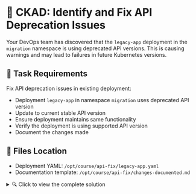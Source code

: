 # 🔧 CKAD: Identify and Fix API Deprecation Issues

Your DevOps team has discovered that the `legacy-app` deployment in the `migration` namespace is using deprecated API versions. This is causing warnings and may lead to failures in future Kubernetes versions.

## 🎯 Task Requirements

Fix API deprecation issues in existing deployment:
* Deployment `legacy-app` in namespace `migration` uses deprecated API version
* Update to current stable API version  
* Ensure deployment maintains same functionality
* Verify the deployment is using supported API version
* Document the changes made

## 📂 Files Location
- Deployment YAML: `/opt/course/api-fix/legacy-app.yaml`
- Documentation template: `/opt/course/api-fix/changes-documented.md`



<details>
<summary>🔍 Click to view the complete solution</summary>

## 🔍 Investigation Steps

1. **Check current deployment status:**
   ```bash
   kubectl get deployment legacy-app -n migration
   kubectl describe deployment legacy-app -n migration
   ```

2. **Examine the current YAML:**
   ```bash
   cat /opt/course/api-fix/legacy-app.yaml
   ```

3. **Check for deprecation warnings:**
   ```bash
   kubectl apply -f /opt/course/api-fix/legacy-app.yaml --dry-run=client
   kubectl apply -f /opt/course/api-fix/legacy-app.yaml --dry-run=server
   ```

4. **Find the correct API version:**
   ```bash
   kubectl api-resources | grep deployment
   kubectl explain deployment --api-version=apps/v1
   ```

## 🛠️ Fix Implementation

1. **Update the API version** in the deployment YAML
2. **Apply the updated deployment:**
   ```bash
   kubectl apply -f /opt/course/api-fix/legacy-app.yaml
   # or use replace if needed:
   kubectl replace -f /opt/course/api-fix/legacy-app.yaml --force
   ```

3. **Verify the fix:**
   ```bash
   kubectl get deployment legacy-app -n migration -o yaml | grep apiVersion
   kubectl rollout status deployment/legacy-app -n migration
   ```

## 📝 Documentation

Update `/opt/course/api-fix/changes-documented.md` with:
- The deprecated API version you found
- The current API version you updated to
- Commands used for verification
- Any additional changes needed

---

## 💡 Complete Solution

### Step 1: Identify the Issue
```bash
# Check current deployment
kubectl get deployment legacy-app -n migration
cat /opt/course/api-fix/legacy-app.yaml | grep apiVersion

# The deployment uses deprecated extensions/v1beta1
```

### Step 2: Find Correct API Version
```bash
# Check available API versions for Deployment
kubectl api-resources | grep deployment
# Output shows: deployments, deploy, apps/v1
```

### Step 3: Update the YAML
```bash
# Edit the deployment file
sed -i 's/extensions\/v1beta1/apps\/v1/' /opt/course/api-fix/legacy-app.yaml
```

### Step 4: Apply the Fix
```bash
# Apply the updated deployment
kubectl apply -f /opt/course/api-fix/legacy-app.yaml

# Or if needed, force replace
kubectl replace -f /opt/course/api-fix/legacy-app.yaml --force
```

### Step 5: Verify the Fix
```bash
# Check the deployment is using correct API version
kubectl get deployment legacy-app -n migration -o yaml | head -5

# Verify deployment is healthy
kubectl rollout status deployment/legacy-app -n migration
kubectl get pods -n migration -l app=legacy-app
```

### Updated YAML (Fixed Version):
```yaml
apiVersion: apps/v1  # Updated from extensions/v1beta1
kind: Deployment
metadata:
  name: legacy-app
  namespace: migration
  labels:
    app: legacy-app
    version: v1.0.0
    environment: production
spec:
  replicas: 2
  selector:
    matchLabels:
      app: legacy-app
  template:
    metadata:
      labels:
        app: legacy-app
        version: v1.0.0
    spec:
      containers:
      - name: web
        image: nginx:1.20
        ports:
        - containerPort: 80
          name: http
        resources:
          requests:
            cpu: 100m
            memory: 128Mi
          limits:
            cpu: 200m
            memory: 256Mi
        env:
        - name: APP_VERSION
          value: "1.0.0"
        - name: ENVIRONMENT
          value: "production"
        readinessProbe:
          httpGet:
            path: /
            port: 80
          initialDelaySeconds: 5
          periodSeconds: 10
        livenessProbe:
          httpGet:
            path: /
            port: 80
          initialDelaySeconds: 15
          periodSeconds: 20
      restartPolicy: Always
```

### Documentation Template:
```markdown
# API Deprecation Fix Documentation

## Changes Made:

### Before (Deprecated):
- API Version: extensions/v1beta1
- Issues Found: Deprecated API version, may not be supported in future K8s versions

### After (Current):
- API Version: apps/v1
- Changes Applied: Updated apiVersion from extensions/v1beta1 to apps/v1

### Verification:
- [x] Deployment is running with current API version
- [x] All functionality is maintained  
- [x] No deprecation warnings

## Commands Used:
kubectl apply -f /opt/course/api-fix/legacy-app.yaml
kubectl rollout status deployment/legacy-app -n migration
kubectl get deployment legacy-app -n migration -o yaml | head -5
```

</details>
